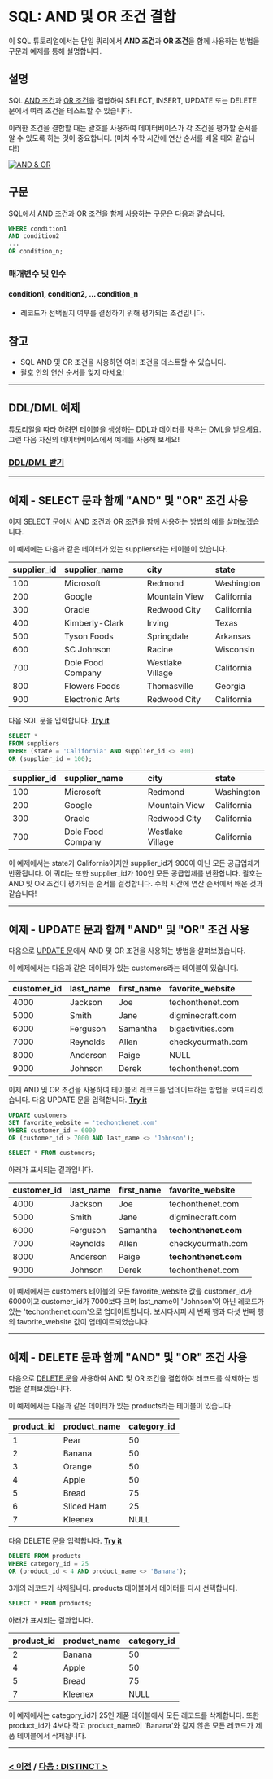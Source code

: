 # SQL: AND 및 OR 조건 결합

이 SQL 튜토리얼에서는 단일 쿼리에서 **AND 조건**과 **OR 조건**을 함께 사용하는 방법을 구문과 예제를 통해 설명합니다.

## 설명
SQL [AND 조건](https://github.com/riz-jeong/TechOnTheNet-Korean-Translation/blob/main/SQL/AND.md)과 [OR 조건](https://github.com/riz-jeong/TechOnTheNet-Korean-Translation/blob/main/SQL/OR.md)을 결합하여 SELECT, INSERT, UPDATE 또는 DELETE 문에서 여러 조건을 테스트할 수 있습니다.

이러한 조건을 결합할 때는 괄호를 사용하여 데이터베이스가 각 조건을 평가할 순서를 알 수 있도록 하는 것이 중요합니다. (마치 수학 시간에 연산 순서를 배울 때와 같습니다!)

[![AND & OR](https://img.youtube.com/vi/l3Ky5btytSY/0.jpg)](https://youtu.be/l3Ky5btytSY)

## 구문
SQL에서 AND 조건과 OR 조건을 함께 사용하는 구문은 다음과 같습니다.
```SQL
WHERE condition1
AND condition2
...
OR condition_n;
```
### 매개변수 및 인수
#### **condition1, condition2, ... condition_n**
- 레코드가 선택될지 여부를 결정하기 위해 평가되는 조건입니다.

## 참고
- SQL AND 및 OR 조건을 사용하면 여러 조건을 테스트할 수 있습니다.
- 괄호 안의 연산 순서를 잊지 마세요!

---
## DDL/DML 예제
튜토리얼을 따라 하려면 테이블을 생성하는 DDL과 데이터를 채우는 DML을 받으세요. 그런 다음 자신의 데이터베이스에서 예제를 사용해 보세요!
### [DDL/DML 받기](https://www.techonthenet.com/sql/and_or_ddl.php)

---
## 예제 - SELECT 문과 함께 "AND" 및 "OR" 조건 사용
이제 [SELECT 문](https://github.com/riz-jeong/TechOnTheNet-Korean-Translation/blob/main/SQL/SELECT.md)에서 AND 조건과 OR 조건을 함께 사용하는 방법의 예를 살펴보겠습니다.

이 예제에는 다음과 같은 데이터가 있는 suppliers라는 테이블이 있습니다.

| supplier_id | supplier_name     | city             | state      |
| :---------- | :---------------- | :--------------- | :--------- |
| 100         | Microsoft         | Redmond          | Washington |
| 200         | Google            | Mountain View    | California |
| 300         | Oracle            | Redwood City     | California |
| 400         | Kimberly-Clark    | Irving           | Texas      |
| 500         | Tyson Foods       | Springdale       | Arkansas   |
| 600         | SC Johnson        | Racine           | Wisconsin  |
| 700         | Dole Food Company | Westlake Village | California |
| 800         | Flowers Foods     | Thomasville      | Georgia    |
| 900         | Electronic Arts   | Redwood City     | California |

다음 SQL 문을 입력합니다. **[Try it](https://www.techonthenet.com/sql/and_or_try_sql.php)**
```SQL
SELECT *
FROM suppliers
WHERE (state = 'California' AND supplier_id <> 900)
OR (supplier_id = 100);
```

| supplier_id | supplier_name     | city             | state      |
| :---------- | :---------------- | :--------------- | :--------- |
| 100         | Microsoft         | Redmond          | Washington |
| 200         | Google            | Mountain View    | California |
| 300         | Oracle            | Redwood City     | California |
| 700         | Dole Food Company | Westlake Village | California |

이 예제에서는 state가 California이지만 supplier_id가 900이 아닌 모든 공급업체가 반환됩니다. 이 쿼리는 또한 supplier_id가 100인 모든 공급업체를 반환합니다. 괄호는 AND 및 OR 조건이 평가되는 순서를 결정합니다. 수학 시간에 연산 순서에서 배운 것과 같습니다!

---
## 예제 - UPDATE 문과 함께 "AND" 및 "OR" 조건 사용
다음으로 [UPDATE 문](https://github.com/riz-jeong/TechOnTheNet-Korean-Translation/blob/main/SQL/UPDATE.md)에서 AND 및 OR 조건을 사용하는 방법을 살펴보겠습니다.

이 예제에서는 다음과 같은 데이터가 있는 customers라는 테이블이 있습니다.

| customer_id | last_name | first_name | favorite_website  |
| :---------- | :-------- | :--------- | :---------------- |
| 4000        | Jackson   | Joe        | techonthenet.com  |
| 5000        | Smith     | Jane       | digminecraft.com  |
| 6000        | Ferguson  | Samantha   | bigactivities.com |
| 7000        | Reynolds  | Allen      | checkyourmath.com |
| 8000        | Anderson  | Paige      | NULL              |
| 9000        | Johnson   | Derek      | techonthenet.com  |

이제 AND 및 OR 조건을 사용하여 테이블의 레코드를 업데이트하는 방법을 보여드리겠습니다. 다음 UPDATE 문을 입력합니다. **[Try it](https://www.techonthenet.com/sql/and_or_try_sql.php)**
```SQL
UPDATE customers
SET favorite_website = 'techonthenet.com'
WHERE customer_id = 6000
OR (customer_id > 7000 AND last_name <> 'Johnson');
```

```SQL
SELECT * FROM customers;
```
아래가 표시되는 결과입니다.

| customer_id | last_name | first_name | favorite_website     |
| :---------- | :-------- | :--------- | :------------------- |
| 4000        | Jackson   | Joe        | techonthenet.com     |
| 5000        | Smith     | Jane       | digminecraft.com     |
| 6000        | Ferguson  | Samantha   | **techonthenet.com** |
| 7000        | Reynolds  | Allen      | checkyourmath.com    |
| 8000        | Anderson  | Paige      | **techonthenet.com** |
| 9000        | Johnson   | Derek      | techonthenet.com     |

이 예제에서는 customers 테이블의 모든 favorite_website 값을 customer_id가 6000이고 customer_id가 7000보다 크며 last_name이 'Johnson'이 아닌 레코드가 있는 'techonthenet.com'으로 업데이트합니다. 보시다시피 세 번째 행과 다섯 번째 행의 favorite_website 값이 업데이트되었습니다.

---
## 예제 - DELETE 문과 함께 "AND" 및 "OR" 조건 사용
다음으로 [DELETE 문](https://github.com/riz-jeong/TechOnTheNet-Korean-Translation/blob/main/SQL/DELETE.md)을 사용하여 AND 및 OR 조건을 결합하여 레코드를 삭제하는 방법을 살펴보겠습니다.

이 예제에서는 다음과 같은 데이터가 있는 products라는 테이블이 있습니다.

| product_id | product_name | category_id |
| :--------- | :----------- | :---------- |
| 1          | Pear         | 50          |
| 2          | Banana       | 50          |
| 3          | Orange       | 50          |
| 4          | Apple        | 50          |
| 5          | Bread        | 75          |
| 6          | Sliced Ham   | 25          |
| 7          | Kleenex      | NULL        |

다음 DELETE 문을 입력합니다. **[Try it](https://www.techonthenet.com/sql/and_or_try_sql.php)**
```SQL
DELETE FROM products
WHERE category_id = 25
OR (product_id < 4 AND product_name <> 'Banana');
```
3개의 레코드가 삭제됩니다. products 테이블에서 데이터를 다시 선택합니다.
```SQL
SELECT * FROM products;
```
아래가 표시되는 결과입니다.

| product_id | product_name | category_id |
| :--------- | :----------- | :---------- |
| 2          | Banana       | 50          |
| 4          | Apple        | 50          |
| 5          | Bread        | 75          |
| 7          | Kleenex      | NULL        |

이 예제에서는 category_id가 25인 제품 테이블에서 모든 레코드를 삭제합니다. 또한 product_id가 4보다 작고 product_name이 'Banana'와 같지 않은 모든 레코드가 제품 테이블에서 삭제됩니다.

---
### [< 이전](https://github.com/riz-jeong/TechOnTheNet-Korean-Translation/blob/main/SQL/OR.md) / [다음 : DISTINCT >](https://github.com/riz-jeong/TechOnTheNet-Korean-Translation/blob/main/SQL/DISTINCT.md)